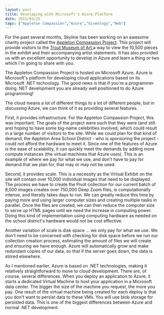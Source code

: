 ```yaml
---
layout: post
title: Developing with Microsoft's Azure Platform
date: 2011/03/25
tags: ["Appleton Compassion","Azure","Giveology","Web"]
---
```


For the past several months, Skyline has been working on an awesome charity project called the [Appleton Compassion Project](http://www.appletoncompassion.org/). This project will provide visitors to the [Trout Museum of Art ](http://www.troutmuseum.org/)a way to view the 10,500 pieces in the exhibit and their accompanying artist statements. It has also provided us with an excellent opportunity to develop in Azure and learn a thing or two which I'm going to share with you.

The Appleton Compassion Project is hosted on Microsoft Azure. Azure is Microsoft's platform for developing cloud applications based on its Microsoft .NET technology. The good news is that if you're a programmer doing .NET development you are already well positioned to do Azure programming!

The cloud means a lot of different things to a lot of different people, but in discussing Azure, we can think of it as providing several features.

First, it provides infrastructure. For the Appleton Compassion Project, this was important. The goals of the project were such that they were (and still are) hoping to have some big-name celebrities involved, which could result in a large number of visitors to the site. While we could plan for that kind of demand, the Appleton Area School District - who is sponsoring the project - could not afford the hardware to meet it. Since one of the features of Azure is the ease of scalability, it can quickly meet the demands by adding more compute instances (the virtual machines that Azure uses). This is an example of where we pay for what we use, and don't have to pay for demand that we plan for, that may or may not be used.

Second, it provides scale. This is a necessity as the Virtual Exhibit on the site will contain over 10,000 individual images that need to be displayed. The process we have to create the Pivot collection for our current batch of 8,000 images creates over 750,000 Deep Zoom files, is computationally intense, and literally takes days to run. We can greatly reduce this time by paying more and using larger computer sizes and creating multiple tasks in parallel. Once the files are created, we can then reduce the computer size to serve up HTML pages until we need the increase in computing power. Doing this kind of implementation using computing hardware as needed on the school district's hardware would not be cost effective.

Another variation of scale is disk space ... we only pay for what we use. We don't need to be concerned with checking for disk space before we run our collection creation process, estimating the amount of files we will create and ensuring we have enough. Azure will automatically grow and make redundant copies of our data, so that if the server goes down, the data is stored elsewhere.

As I mentioned earlier, Azure is based on .NET technologies, making it relatively straightforward to move to cloud development. There are, of course, several differences. When you deploy an application to Azure, it starts a dedicated Virtual Machine to host your application in a Microsoft data center. The bigger the size of the machine you request, the more you pay. One result of the virtual machine being created for each deploy is that you don't want to persist data to these VMs. You will use blob storage for persisted data. This is one of the biggest differences between Azure and normal .NET development.

